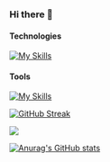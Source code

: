 ### Hi there 👋

#### Technologies
[![My Skills](https://skillicons.dev/icons?i=java,html,css,bootstrap,mysql,postgres,&theme=light)](https://skillicons.dev)

#### Tools

[![My Skills](https://skillicons.dev/icons?i=java,html,css)](https://skillicons.dev)

[![GitHub Streak](https://streak-stats.demolab.com?user=nidaonder&theme=rising-sun&hide_border=true&date_format=j%20M%5B%20Y%5D)](https://git.io/streak-stats) 

![](http://github-profile-summary-cards.vercel.app/api/cards/repos-per-language?username=nidaonder&theme=aura_dark)

[![Anurag's GitHub stats](https://github-readme-stats.vercel.app/api?username=nidaonder)](https://github.com/anuraghazra/github-readme-stats)
<!--
**nidaonder/nidaonder** is a ✨ _special_ ✨ repository because its `README.md` (this file) appears on your GitHub profile.

Here are some ideas to get you started:

- 🔭 I’m currently working on ...
- 🌱 I’m currently learning ...
- 👯 I’m looking to collaborate on ...
- 🤔 I’m looking for help with ...
- 💬 Ask me about ...
- 📫 How to reach me: ...
- 😄 Pronouns: ...
- ⚡ Fun fact: ...
-->
